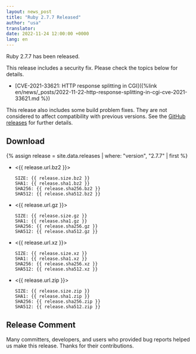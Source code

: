 ```yaml
---
layout: news_post
title: "Ruby 2.7.7 Released"
author: "usa"
translator:
date: 2022-11-24 12:00:00 +0000
lang: en
---
```


Ruby 2.7.7 has been released.

This release includes a security fix.
Please check the topics below for details.

* [CVE-2021-33621: HTTP response splitting in CGI]({%link en/news/_posts/2022-11-22-http-response-splitting-in-cgi-cve-2021-33621.md %})

This release also includes some build problem fixes. They are not considered to affect compatibility with previous versions.
See the [GitHub releases](https://github.com/ruby/ruby/releases/tag/v2_7_7) for further details.

## Download

{% assign release = site.data.releases | where: "version", "2.7.7" | first %}

* <{{ release.url.bz2 }}>

      SIZE: {{ release.size.bz2 }}
      SHA1: {{ release.sha1.bz2 }}
      SHA256: {{ release.sha256.bz2 }}
      SHA512: {{ release.sha512.bz2 }}

* <{{ release.url.gz }}>

      SIZE: {{ release.size.gz }}
      SHA1: {{ release.sha1.gz }}
      SHA256: {{ release.sha256.gz }}
      SHA512: {{ release.sha512.gz }}

* <{{ release.url.xz }}>

      SIZE: {{ release.size.xz }}
      SHA1: {{ release.sha1.xz }}
      SHA256: {{ release.sha256.xz }}
      SHA512: {{ release.sha512.xz }}

* <{{ release.url.zip }}>

      SIZE: {{ release.size.zip }}
      SHA1: {{ release.sha1.zip }}
      SHA256: {{ release.sha256.zip }}
      SHA512: {{ release.sha512.zip }}

## Release Comment

Many committers, developers, and users who provided bug reports helped us make this release.
Thanks for their contributions.
